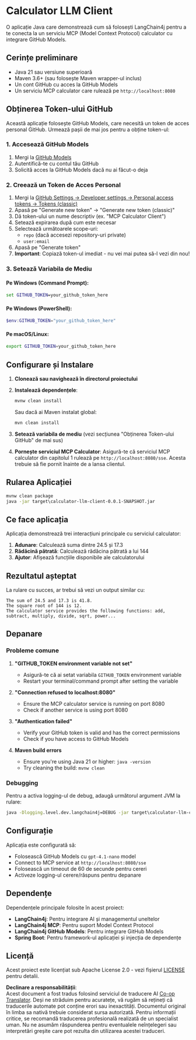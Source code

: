 <!--
CO_OP_TRANSLATOR_METADATA:
{
  "original_hash": "ac2459c0d5cc823922e3d9240a95028c",
  "translation_date": "2025-06-11T13:33:25+00:00",
  "source_file": "03-GettingStarted/03-llm-client/solution/java/README.md",
  "language_code": "ro"
}
-->
# Calculator LLM Client

O aplicație Java care demonstrează cum să folosești LangChain4j pentru a te conecta la un serviciu MCP (Model Context Protocol) calculator cu integrare GitHub Models.

## Cerințe preliminare

- Java 21 sau versiune superioară
- Maven 3.6+ (sau folosește Maven wrapper-ul inclus)
- Un cont GitHub cu acces la GitHub Models
- Un serviciu MCP calculator care rulează pe `http://localhost:8080`

## Obținerea Token-ului GitHub

Această aplicație folosește GitHub Models, care necesită un token de acces personal GitHub. Urmează pașii de mai jos pentru a obține token-ul:

### 1. Accesează GitHub Models
1. Mergi la [GitHub Models](https://github.com/marketplace/models)
2. Autentifică-te cu contul tău GitHub
3. Solicită acces la GitHub Models dacă nu ai făcut-o deja

### 2. Creează un Token de Acces Personal
1. Mergi la [GitHub Settings → Developer settings → Personal access tokens → Tokens (classic)](https://github.com/settings/tokens)
2. Apasă pe "Generate new token" → "Generate new token (classic)"
3. Dă token-ului un nume descriptiv (ex. "MCP Calculator Client")
4. Setează expirarea după cum este necesar
5. Selectează următoarele scope-uri:
   - `repo` (dacă accesezi repository-uri private)
   - `user:email`
6. Apasă pe "Generate token"
7. **Important**: Copiază token-ul imediat - nu vei mai putea să-l vezi din nou!

### 3. Setează Variabila de Mediu

#### Pe Windows (Command Prompt):
```cmd
set GITHUB_TOKEN=your_github_token_here
```

#### Pe Windows (PowerShell):
```powershell
$env:GITHUB_TOKEN="your_github_token_here"
```

#### Pe macOS/Linux:
```bash
export GITHUB_TOKEN=your_github_token_here
```

## Configurare și Instalare

1. **Clonează sau navighează în directorul proiectului**

2. **Instalează dependențele**:
   ```cmd
   mvnw clean install
   ```
   Sau dacă ai Maven instalat global:
   ```cmd
   mvn clean install
   ```

3. **Setează variabila de mediu** (vezi secțiunea "Obținerea Token-ului GitHub" de mai sus)

4. **Pornește serviciul MCP Calculator**:
   Asigură-te că serviciul MCP calculator din capitolul 1 rulează pe `http://localhost:8080/sse`. Acesta trebuie să fie pornit înainte de a lansa clientul.

## Rularea Aplicației

```cmd
mvnw clean package
java -jar target\calculator-llm-client-0.0.1-SNAPSHOT.jar
```

## Ce face aplicația

Aplicația demonstrează trei interacțiuni principale cu serviciul calculator:

1. **Adunare**: Calculează suma dintre 24.5 și 17.3
2. **Rădăcină pătrată**: Calculează rădăcina pătrată a lui 144
3. **Ajutor**: Afișează funcțiile disponibile ale calculatorului

## Rezultatul așteptat

La rulare cu succes, ar trebui să vezi un output similar cu:

```
The sum of 24.5 and 17.3 is 41.8.
The square root of 144 is 12.
The calculator service provides the following functions: add, subtract, multiply, divide, sqrt, power...
```

## Depanare

### Probleme comune

1. **"GITHUB_TOKEN environment variable not set"**
   - Asigură-te că ai setat variabila `GITHUB_TOKEN` environment variable
   - Restart your terminal/command prompt after setting the variable

2. **"Connection refused to localhost:8080"**
   - Ensure the MCP calculator service is running on port 8080
   - Check if another service is using port 8080

3. **"Authentication failed"**
   - Verify your GitHub token is valid and has the correct permissions
   - Check if you have access to GitHub Models

4. **Maven build errors**
   - Ensure you're using Java 21 or higher: `java -version`
   - Try cleaning the build: `mvnw clean`

### Debugging

Pentru a activa logging-ul de debug, adaugă următorul argument JVM la rulare:
```cmd
java -Dlogging.level.dev.langchain4j=DEBUG -jar target\calculator-llm-client-0.0.1-SNAPSHOT.jar
```

## Configurație

Aplicația este configurată să:
- Folosească GitHub Models cu `gpt-4.1-nano` model
- Connect to MCP service at `http://localhost:8080/sse`
- Folosească un timeout de 60 de secunde pentru cereri
- Activeze logging-ul cerere/răspuns pentru depanare

## Dependențe

Dependențele principale folosite în acest proiect:
- **LangChain4j**: Pentru integrare AI și managementul uneltelor
- **LangChain4j MCP**: Pentru suport Model Context Protocol
- **LangChain4j GitHub Models**: Pentru integrare GitHub Models
- **Spring Boot**: Pentru framework-ul aplicației și injecția de dependențe

## Licență

Acest proiect este licențiat sub Apache License 2.0 - vezi fișierul [LICENSE](../../../../../../03-GettingStarted/03-llm-client/solution/java/LICENSE) pentru detalii.

**Declinare a responsabilității**:  
Acest document a fost tradus folosind serviciul de traducere AI [Co-op Translator](https://github.com/Azure/co-op-translator). Deși ne străduim pentru acuratețe, vă rugăm să rețineți că traducerile automate pot conține erori sau inexactități. Documentul original în limba sa nativă trebuie considerat sursa autorizată. Pentru informații critice, se recomandă traducerea profesională realizată de un specialist uman. Nu ne asumăm răspunderea pentru eventualele neînțelegeri sau interpretări greșite care pot rezulta din utilizarea acestei traduceri.